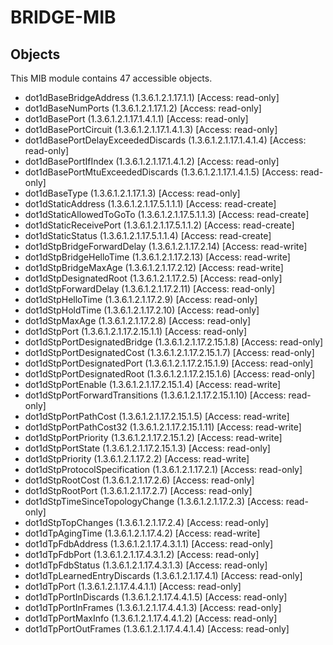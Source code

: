 # BRIDGE-MIB

## Objects

This MIB module contains 47 accessible objects.

- dot1dBaseBridgeAddress (1.3.6.1.2.1.17.1.1) [Access: read-only]
- dot1dBaseNumPorts (1.3.6.1.2.1.17.1.2) [Access: read-only]
- dot1dBasePort (1.3.6.1.2.1.17.1.4.1.1) [Access: read-only]
- dot1dBasePortCircuit (1.3.6.1.2.1.17.1.4.1.3) [Access: read-only]
- dot1dBasePortDelayExceededDiscards (1.3.6.1.2.1.17.1.4.1.4) [Access: read-only]
- dot1dBasePortIfIndex (1.3.6.1.2.1.17.1.4.1.2) [Access: read-only]
- dot1dBasePortMtuExceededDiscards (1.3.6.1.2.1.17.1.4.1.5) [Access: read-only]
- dot1dBaseType (1.3.6.1.2.1.17.1.3) [Access: read-only]
- dot1dStaticAddress (1.3.6.1.2.1.17.5.1.1.1) [Access: read-create]
- dot1dStaticAllowedToGoTo (1.3.6.1.2.1.17.5.1.1.3) [Access: read-create]
- dot1dStaticReceivePort (1.3.6.1.2.1.17.5.1.1.2) [Access: read-create]
- dot1dStaticStatus (1.3.6.1.2.1.17.5.1.1.4) [Access: read-create]
- dot1dStpBridgeForwardDelay (1.3.6.1.2.1.17.2.14) [Access: read-write]
- dot1dStpBridgeHelloTime (1.3.6.1.2.1.17.2.13) [Access: read-write]
- dot1dStpBridgeMaxAge (1.3.6.1.2.1.17.2.12) [Access: read-write]
- dot1dStpDesignatedRoot (1.3.6.1.2.1.17.2.5) [Access: read-only]
- dot1dStpForwardDelay (1.3.6.1.2.1.17.2.11) [Access: read-only]
- dot1dStpHelloTime (1.3.6.1.2.1.17.2.9) [Access: read-only]
- dot1dStpHoldTime (1.3.6.1.2.1.17.2.10) [Access: read-only]
- dot1dStpMaxAge (1.3.6.1.2.1.17.2.8) [Access: read-only]
- dot1dStpPort (1.3.6.1.2.1.17.2.15.1.1) [Access: read-only]
- dot1dStpPortDesignatedBridge (1.3.6.1.2.1.17.2.15.1.8) [Access: read-only]
- dot1dStpPortDesignatedCost (1.3.6.1.2.1.17.2.15.1.7) [Access: read-only]
- dot1dStpPortDesignatedPort (1.3.6.1.2.1.17.2.15.1.9) [Access: read-only]
- dot1dStpPortDesignatedRoot (1.3.6.1.2.1.17.2.15.1.6) [Access: read-only]
- dot1dStpPortEnable (1.3.6.1.2.1.17.2.15.1.4) [Access: read-write]
- dot1dStpPortForwardTransitions (1.3.6.1.2.1.17.2.15.1.10) [Access: read-only]
- dot1dStpPortPathCost (1.3.6.1.2.1.17.2.15.1.5) [Access: read-write]
- dot1dStpPortPathCost32 (1.3.6.1.2.1.17.2.15.1.11) [Access: read-write]
- dot1dStpPortPriority (1.3.6.1.2.1.17.2.15.1.2) [Access: read-write]
- dot1dStpPortState (1.3.6.1.2.1.17.2.15.1.3) [Access: read-only]
- dot1dStpPriority (1.3.6.1.2.1.17.2.2) [Access: read-write]
- dot1dStpProtocolSpecification (1.3.6.1.2.1.17.2.1) [Access: read-only]
- dot1dStpRootCost (1.3.6.1.2.1.17.2.6) [Access: read-only]
- dot1dStpRootPort (1.3.6.1.2.1.17.2.7) [Access: read-only]
- dot1dStpTimeSinceTopologyChange (1.3.6.1.2.1.17.2.3) [Access: read-only]
- dot1dStpTopChanges (1.3.6.1.2.1.17.2.4) [Access: read-only]
- dot1dTpAgingTime (1.3.6.1.2.1.17.4.2) [Access: read-write]
- dot1dTpFdbAddress (1.3.6.1.2.1.17.4.3.1.1) [Access: read-only]
- dot1dTpFdbPort (1.3.6.1.2.1.17.4.3.1.2) [Access: read-only]
- dot1dTpFdbStatus (1.3.6.1.2.1.17.4.3.1.3) [Access: read-only]
- dot1dTpLearnedEntryDiscards (1.3.6.1.2.1.17.4.1) [Access: read-only]
- dot1dTpPort (1.3.6.1.2.1.17.4.4.1.1) [Access: read-only]
- dot1dTpPortInDiscards (1.3.6.1.2.1.17.4.4.1.5) [Access: read-only]
- dot1dTpPortInFrames (1.3.6.1.2.1.17.4.4.1.3) [Access: read-only]
- dot1dTpPortMaxInfo (1.3.6.1.2.1.17.4.4.1.2) [Access: read-only]
- dot1dTpPortOutFrames (1.3.6.1.2.1.17.4.4.1.4) [Access: read-only]
